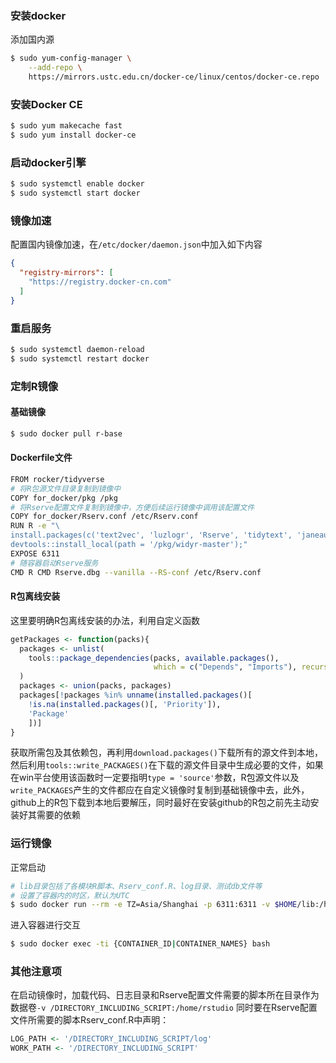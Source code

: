 ### 安装docker
添加国内源
```bash
$ sudo yum-config-manager \
    --add-repo \
    https://mirrors.ustc.edu.cn/docker-ce/linux/centos/docker-ce.repo
```
### 安装Docker CE
```bash
$ sudo yum makecache fast
$ sudo yum install docker-ce
```
### 启动docker引擎
```bash
$ sudo systemctl enable docker
$ sudo systemctl start docker
```
### 镜像加速
配置国内镜像加速，在`/etc/docker/daemon.json`中加入如下内容
```json
{
  "registry-mirrors": [
    "https://registry.docker-cn.com"
  ]
}
```
### 重启服务
```bash
$ sudo systemctl daemon-reload
$ sudo systemctl restart docker
```

### 定制R镜像
#### 基础镜像
```bash
$ sudo docker pull r-base
```
#### Dockerfile文件
```bash
FROM rocker/tidyverse
# 将R包源文件目录复制到镜像中
COPY for_docker/pkg /pkg
# 将Rserve配置文件复制到镜像中，方便后续运行镜像中调用该配置文件
COPY for_docker/Rserv.conf /etc/Rserv.conf
RUN R -e "\ 
install.packages(c('text2vec', 'luzlogr', 'Rserve', 'tidytext', 'janeaustenr', 'SnowballC', 'tokenizers', 'jiebaR'), type = 'source', contriburl = 'file:///pkg');\
devtools::install_local(path = '/pkg/widyr-master');"
EXPOSE 6311
# 随容器启动Rserve服务
CMD R CMD Rserve.dbg --vanilla --RS-conf /etc/Rserv.conf
```
#### R包离线安装
这里要明确R包离线安装的办法，利用自定义函数
```R
getPackages <- function(packs){
  packages <- unlist(
    tools::package_dependencies(packs, available.packages(),
                                which = c("Depends", "Imports"), recursive = TRUE)
  )
  packages <- union(packs, packages)
  packages[!packages %in% unname(installed.packages()[
    !is.na(installed.packages()[, 'Priority']), 
    'Package'
    ])]
}
```
获取所需包及其依赖包，再利用`download.packages()`下载所有的源文件到本地，然后利用`tools::write_PACKAGES()`在下载的源文件目录中生成必要的文件，如果在win平台使用该函数时一定要指明`type = 'source'`参数，R包源文件以及`write_PACKAGES`产生的文件都应在自定义镜像时复制到基础镜像中去，此外，github上的R包下载到本地后要解压，同时最好在安装github的R包之前先主动安装好其需要的依赖

### 运行镜像
正常启动
```bash
# lib目录包括了各模块R脚本、Rserv_conf.R、log目录、测试db文件等
# 设置了容器内的时区，默认为UTC
$ sudo docker run --rm -e TZ=Asia/Shanghai -p 6311:6311 -v $HOME/lib:/home/rstudio/ -d r-image
```
进入容器进行交互
```bash
$ sudo docker exec -ti {CONTAINER_ID|CONTAINER_NAMES} bash
```
### 其他注意项
在启动镜像时，加载代码、日志目录和Rserve配置文件需要的脚本所在目录作为数据卷`-v /DIRECTORY_INCLUDING_SCRIPT:/home/rstudio`
同时要在Rserve配置文件所需要的脚本Rserv\_conf.R中声明：
```R
LOG_PATH <- '/DIRECTORY_INCLUDING_SCRIPT/log'
WORK_PATH <- '/DIRECTORY_INCLUDING_SCRIPT'
```
